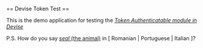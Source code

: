 == Devise Token Test ==

This is the demo application for testing the
[*Token Authenticatable module in Devise*](http://stackoverflow.com/questions/4901708/token-authenticatable-module-in-devise)

P.S. How do you say [*seal* (the animal)](http://flic.kr/p/7v9oCR) in [ Romanian | Portuguese | Italian ]?
